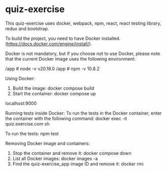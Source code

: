 # quiz-exercise

This quiz-exercise uses docker, webpack, npm, react, react testing library, redux and bootstrap.

To build the project, you need to have Docker installed. (https://docs.docker.com/engine/install/).

Docker is not mandatory, but if you choose not to use Docker, please note that the current Docker image uses the following environment:

/app # node -v
v20.18.0
/app # npm -v
10.8.2

Using Docker:

1. Build the image: docker compose build
2. Start the container: docker compose up

localhost:9000

Running tests inside Docker:
To run the tests in the Docker container, enter the container with the following command:
docker exec -it quiz.exercise.com sh

To run the tests: npm test

Removing Docker image and containers:

1. Stop the container and remove it: docker compose down
2. List all Docker images: docker images -a
3. Find the quiz-exercise_app image ID and remove it: docker rmi <ID of quiz-exercise_app>
